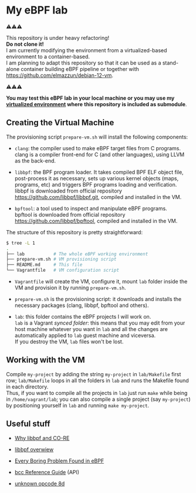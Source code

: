 # My eBPF lab

⚠️⚠️⚠️

This repository is under heavy refactoring!  
**Do not clone it!**  
I am currently modifying the environment from a virtualized-based environment 
to a container-based.  
I am planning to adapt this repository so that it can be used as a stand-alone 
container building eBPF pipeline or together with https://github.com/elmazzun/debian-12-vm.

⚠️⚠️⚠️

**You may test this eBPF lab in your local machine or you may use my**
**[virtualized environment](https://github.com/elmazzun/debian-12-vm) where**
**this repository is included as submodule**.

## Creating the Virtual Machine

The provisioning script `prepare-vm.sh` will install the following components:

- `clang`: the compiler used to make eBPF target files from C programs.  
  clang is a compiler front-end for C (and other languages), using LLVM as the 
  back-end.

- `libbpf`: the BPF program loader. It takes compiled BPF ELF object file, 
  post-process it as necessary, sets up various kernel objects (maps, programs, 
  etc) and triggers BPF programs loading and verification.  
  libbpf is downloaded from official repository https://github.com/libbpf/libbpf.git, 
  compiled and installed in the VM.

- `bpftool`: a tool used to inspect and manipulate eBPF programs.  
  bpftool is downloaded from official repository https://github.com/libbpf/bpftool, 
  compiled and installed in the VM.

The structure of this repository is pretty straightforward:

```bash
$ tree -L 1
.
├── lab           # The whole eBPF working environment
├── prepare-vm.sh # VM provisioning script
├── README.md     # This file
└── Vagrantfile   # VM configuration script
```

- `Vagrantfile` will create the VM, configure it, mount `lab` folder inside the 
  VM and provision it by running `prepare-vm.sh`.

- `prepare-vm.sh` is the provisioning script: it downloads and installs the 
  necessary packages (clang, libbpf, bpftool and others).

- `lab`: this folder contains the eBPF projects I will work on.  
  `lab` is a Vagrant *synced folder*: this means that you may edit from your 
  host machine whatever you want in `lab` and all the changes are automatically 
  applied to   `lab` guest machine and viceversa.  
  If you destroy the VM, `lab` files won't be lost.

## Working with the VM

Compile `my-project` by adding the string `my-project` in `lab/Makefile` first 
row; `lab/Makefile` loops in all the folders in `lab` and runs the Makefile 
found in each directory.  
Thus, if you want to compile all the projects in `lab` just run `make` while 
being in `/home/vagrant/lab`; you can also compile a single project (say 
`my-project`) by positioning yourself in `lab` and running `make my-project`.  

## Useful stuff

- [Why libbpf and CO-RE](https://nakryiko.com/posts/bcc-to-libbpf-howto-guide/#why-libbpf-and-bpf-co-re)

- [libbpf overwiew](https://libbpf.readthedocs.io/en/latest/libbpf_overview.html)

- [Every Boring Problem Found in eBPF](https://tmpout.sh/2/4.html)

- [bcc Reference Guide](https://android.googlesource.com/platform/external/bcc/+/refs/heads/android10-c2f2-s1-release/docs/reference_guide.md#6-bpf_get_current_comm) (API)

- [unknown opcode 8d](https://stackoverflow.com/questions/70392721/unable-to-load-ebpf-program-loading-stops-at-13-func-bpf-prog1-type-id-9-inval)
